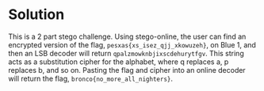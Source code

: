 # Solution
This is a 2 part stego challenge. Using stego-online, the user can find an encrypted version of the flag, `pesxas{xs_isez_qjj_xkowuzeh}`, on Blue 1, and then an LSB decoder will return `qpalzmowknbjixscdehurytfgv`. This string acts as a substitution cipher for the alphabet, where q replaces a, p replaces b, and so on. Pasting the flag and cipher into an online decoder will return the flag, `bronco{no_more_all_nighters}`.